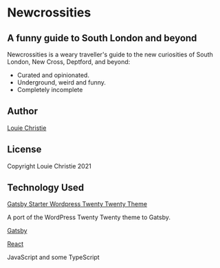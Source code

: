 # Newcrossities

## A funny guide to South London and beyond

Newcrossities is a weary traveller's guide to the new curiosities of South
London, New Cross, Deptford, and beyond:

- Curated and opinionated.
- Underground, weird and funny.
- Completely incomplete

## Author

[Louie Christie](https://www.louiechristie.com)

## License

Copyright Louie Christie 2021

## Technology Used

[Gatsby Starter Wordpress Twenty Twenty Theme](https://github.com/henrikwirth/gatsby-starter-wordpress-twenty-twenty)

A port of the WordPress Twenty Twenty theme to Gatsby.

[Gatsby](https://www.gatsbyjs.com/)

[React](https://reactjs.org/)

JavaScript and some TypeScript
